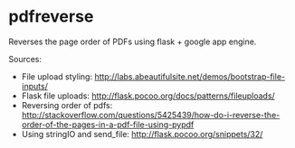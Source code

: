 pdfreverse
==========

Reverses the page order of PDFs using flask + google app engine.

Sources:
* File upload styling: http://labs.abeautifulsite.net/demos/bootstrap-file-inputs/
* Flask file uploads: http://flask.pocoo.org/docs/patterns/fileuploads/
* Reversing order of pdfs: http://stackoverflow.com/questions/5425439/how-do-i-reverse-the-order-of-the-pages-in-a-pdf-file-using-pypdf
* Using stringIO and send_file: http://flask.pocoo.org/snippets/32/
